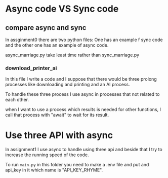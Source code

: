 # Async code VS Sync code

## compare async and sync

In assginment0 there are two python files: One has an example f sync code and the other one has an example of async code.

async_marriage.py take least time rather than sync_marriage.py

### download_printer_ai

In this file I write a code and I suppose that there  would be three prolong processes like downloading and printing and an AI process.

To handle these three process I use async in processes that not related to each other.

when I want to use a process which results is needed for other functions, I call that process with "await" to wait for its result.

# Use three API with async

In assignment1 I use async to handle using three api and beside that I try to increase the running speed of the code.

To run ```main.py``` in this folder you need to make a .env file and put and api_key in it which name is "API_KEY_RHYME".

